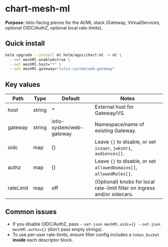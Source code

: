 # chart-mesh-ml

**Purpose:** Istio-facing pieces for the AI/ML stack (Gateway, VirtualServices, optional OIDC/AuthZ, optional local rate-limits).

## Quick install
```bash
helm upgrade --install ml helm/apps/chart-ml -n ml \
  --set meshMl.enabled=true \
  --set meshMl.host="*" \
  --set meshMl.gateway="istio-system/web-gateway"
```

## Key values
| Path | Type | Default | Notes |
|------|------|---------|------|
| host            | string | * | External host for Gateway/VS. |
| gateway         | string | istio-system/web-gateway | Namespace/name of existing Gateway. |
| oidc            | map    | {} | Leave `{}` to disable, or set `issuer`, `jwksUri`, `audiences[].` |
| authz           | map    | {} | Leave `{}` to disable, or set `allowedDomains[]`, `allowedRoles[]`. |
| rateLimit       | map    | off  | (Optional) knobs for local rate-limit filter on ingress and/or sidecars. |

## Common issues
- If you disable OIDC/AuthZ, pass `--set-json meshMl.oidc={} --set-json meshMl.authz={}` (don’t pass empty strings).
- To use per-user rate-limits, ensure filter config includes a `token_bucket` **inside** each descriptor block.
